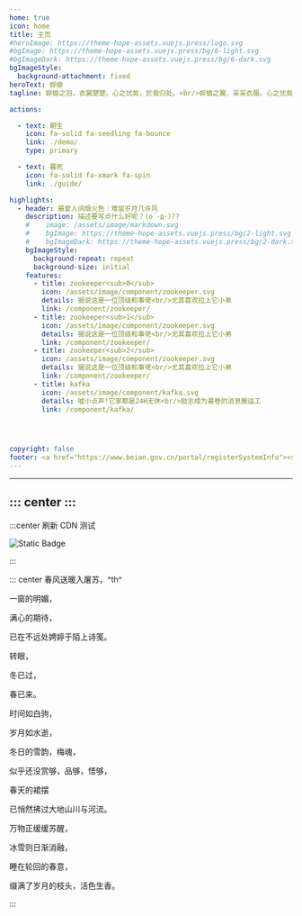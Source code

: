 ```yaml
---
home: true
icon: home
title: 主页
#heroImage: https://theme-hope-assets.vuejs.press/logo.svg
#bgImage: https://theme-hope-assets.vuejs.press/bg/6-light.svg
#bgImageDark: https://theme-hope-assets.vuejs.press/bg/6-dark.svg
bgImageStyle:
  background-attachment: fixed
heroText: 蜉蝣
tagline: 蜉蝣之羽，衣裳楚楚。心之忧矣，於我归处。<br/>蜉蝣之翼，采采衣服。心之忧矣，於我归息。<br/>蜉蝣掘阅，麻衣如雪。心之忧矣，於我归说。

actions:

  - text: 朝生
    icon: fa-solid fa-seedling fa-bounce
    link: ./demo/
    type: primary

  - text: 暮死
    icon: fa-solid fa-xmark fa-spin
    link: ./guide/

highlights:
  - header: 最爱人间烟火色｜难留岁月几许风
    description: 描述要写点什么好呢？(ο´･д･)??
    #    image: /assets/image/markdown.svg
    #    bgImage: https://theme-hope-assets.vuejs.press/bg/2-light.svg
    #    bgImageDark: https://theme-hope-assets.vuejs.press/bg/2-dark.svg
    bgImageStyle:
      background-repeat: repeat
      background-size: initial
    features:
      - title: zookeeper<sub>0</sub>
        icon: /assets/image/component/zookeeper.svg
        details: 据说这是一位顶级和事佬<br/>尤其喜欢拉上它小弟
        link: /component/zookeeper/
      - title: zookeeper<sub>1</sub>
        icon: /assets/image/component/zookeeper.svg
        details: 据说这是一位顶级和事佬<br/>尤其喜欢拉上它小弟
        link: /component/zookeeper/
      - title: zookeeper<sub>2</sub>
        icon: /assets/image/component/zookeeper.svg
        details: 据说这是一位顶级和事佬<br/>尤其喜欢拉上它小弟
        link: /component/zookeeper/
      - title: kafka
        icon: /assets/image/component/kafka.svg
        details: 嘘小点声!它家都是24H无休<br/>励志成为最卷的消息搬运工
        link: /component/kafka/




copyright: false
footer: <a href="https://www.beian.gov.cn/portal/registerSystemInfo"><span>豫ICP备2021024390号</span></a><br/><a href="https://www.upyun.com/?utm_source=lianmeng&utm_medium=referral">本网站由<img src="/assets/icon/ypy.png" style="height:25px;transform:translateY(7px);"/>提供CDN加速/云存储服务</a>
---
```


---
::: center
<Message/>
:::
---

:::center
刷新 CDN 测试

![Static Badge](https://img.shields.io/badge/Now--Scott-Happy_birthday-red)

:::


::: center
<HopeIcon icon="home" color="red" />
春风送暖入屠苏，^th^

一窗的明媚，

满心的期待，

已在不远处娉婷于陌上诗笺。

转眼，

冬已过，

春已来。

时间如白驹，

岁月如水逝，

冬日的雪韵，梅魂，

似乎还没赏够，品够，悟够，

春天的裙摆

已悄然拂过大地山川与河流。

万物正缓缓苏醒，

冰雪则日渐消融，

睡在轮回的春意，

缀满了岁月的枝头，活色生香。

:::


